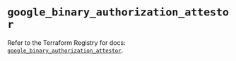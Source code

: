 # `google_binary_authorization_attestor`

Refer to the Terraform Registry for docs: [`google_binary_authorization_attestor`](https://registry.terraform.io/providers/hashicorp/google-beta/5.41.0/docs/resources/google_binary_authorization_attestor).
